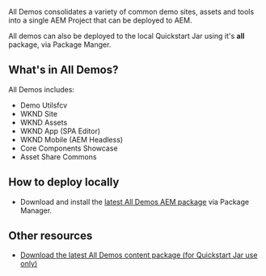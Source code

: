 All Demos consolidates a variety of common demo sites, assets and tools into a single AEM Project that can be deployed to AEM.

All demos can also be deployed to the local Quickstart Jar using it's **all** package, via Package Manger.

## What's in All Demos?

All Demos includes:

+ Demo Utilsfcv
+ WKND Site
+ WKND Assets
+ WKND App (SPA Editor)
+ WKND Mobile (AEM Headless)
+ Core Components Showcase
+ Asset Share Commons

## How to deploy locally

+ Download and install the [latest All Demos AEM package](https://internal.adobedemo.com/content/demo-hub/en/demos/external/aem-all-demos.html) via Package Manager. 

## Other resources

+ [Download the latest All Demos content package (for Quickstart Jar use only)](https://internal.adobedemo.com/content/demo-hub/en/demos/external/aem-all-demos.html)

